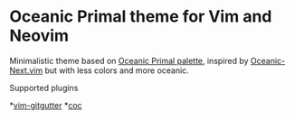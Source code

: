 # Oceanic Primal theme for Vim and Neovim

Minimalistic theme based on [Oceanic Primal palette](https://github.com/oceanic-primal/palette), inspired by [Oceanic-Next.vim](https://github.com/mhartington/oceanic-next) but with less colors and more oceanic.

Supported plugins

*[vim-gitgutter](https://github.com/airblade/vim-gitgutter)
*[coc](https://github.com/neoclide/coc.nvim)
